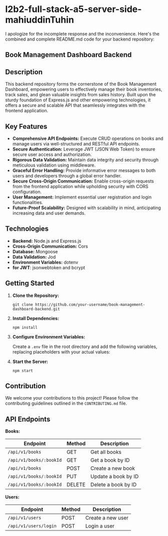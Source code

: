 # l2b2-full-stack-a5-server-side-mahiuddinTuhin
I apologize for the incomplete response and the inconvenience. Here's the combined and complete README.md code for your backend repository:

## Book Management Dashboard Backend

## Description

This backend repository forms the cornerstone of the Book Management Dashboard, empowering users to effectively manage their book inventories, track sales, and glean valuable insights from sales history. Built upon the sturdy foundation of Express.js and other empowering technologies, it offers a secure and scalable API that seamlessly integrates with the frontend application.

## Key Features

* **Comprehensive API Endpoints:** Execute CRUD operations on books and manage users via well-structured and RESTful API endpoints.
* **Secure Authentication:** Leverage JWT (JSON Web Token) to ensure secure user access and authorization.
* **Rigorous Data Validation:** Maintain data integrity and security through meticulous validation using middleware.
* **Graceful Error Handling:** Provide informative error messages to both users and developers through a global error handler.
* **Secure Cross-Origin Communication:** Enable cross-origin requests from the frontend application while upholding security with CORS configuration.
* **User Management:** Implement essential user registration and login functionalities.
* **Future-Proof Scalability:** Designed with scalability in mind, anticipating increasing data and user demands.

## Technologies

* **Backend:** Node.js and Express.js
* **Cross-Origin Communication:** Cors
* **Database:** Mongoose
* **Data Validation:** Jod
* **Environment Variables:** dotenv
* **for JWT**: jsonwebtoken and bcrypt

## Getting Started

1. **Clone the Repository:**

   ```
   git clone https://github.com/your-username/book-management-dashboard-backend.git
   ```

2. **Install Dependencies:**

   ```
   npm install
   ```

3. **Configure Environment Variables:**

   Create a `.env` file in the root directory and add the following variables, replacing placeholders with your actual values:



4. **Start the Server:**

   ```
   npm start
   ```

## Contribution

We welcome your contributions to this project! Please follow the contributing guidelines outlined in the `CONTRIBUTING.md` file.



## API Endpoints

**Books:**

| Endpoint | Method | Description |
|---|---|---|
| `/api/v1/books` | GET | Get all books |
| `/api/v1/books/:bookId` | GET | Get a book by ID |
| `/api/v1/books` | POST | Create a new book |
| `/api/v1/books/:bookId` | PUT | Update a book by ID |
| `/api/v1/books/:bookId` | DELETE | Delete a book by ID |

**Users:**

| Endpoint | Method | Description |
|---|---|---|
| `/api/v1/users` | POST | Create a new user |
| `/api/v1/users/login` | POST | Login a user |


